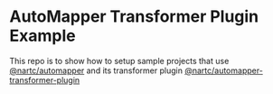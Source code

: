# AutoMapper Transformer Plugin Example

This repo is to show how to setup sample projects that use [@nartc/automapper](https://github.com/nartc/mapper) and its transformer plugin [@nartc/automapper-transformer-plugin](https://github.com/nartc/automapper-transformer-plugin)
